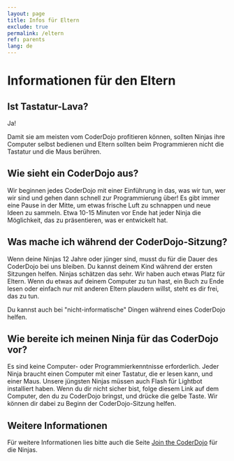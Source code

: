 ```yaml
---
layout: page
title: Infos für Eltern
exclude: true
permalink: /eltern
ref: parents
lang: de
---
```


# Informationen für den Eltern

## Ist Tastatur-Lava?

Ja!

Damit sie am meisten vom CoderDojo profitieren können, sollten Ninjas ihre Computer selbst bedienen und Eltern sollten beim Programmieren nicht die Tastatur und die Maus berühren.

## Wie sieht ein CoderDojo aus?

Wir beginnen jedes CoderDojo mit einer Einführung in das, was wir tun, wer wir sind und gehen dann schnell zur Programmierung über! Es gibt immer eine Pause in der Mitte, um etwas frische Luft zu schnappen und neue Ideen zu sammeln. Etwa 10-15 Minuten vor Ende hat jeder Ninja die Möglichkeit, das zu präsentieren, was er entwickelt hat.

## Was mache ich während der CoderDojo-Sitzung?

Wenn deine Ninjas 12 Jahre oder jünger sind, musst du für die Dauer des CoderDojo bei uns bleiben. Du kannst deinem Kind während der ersten Sitzungen helfen. Ninjas schätzen das sehr. Wir haben auch etwas Platz für Eltern. Wenn du etwas auf deinem Computer zu tun hast, ein Buch zu Ende lesen oder einfach nur mit anderen Eltern plaudern willst, steht es dir frei, das zu tun.

Du kannst auch bei "nicht-informatische" Dingen während eines CoderDojo helfen.

## Wie bereite ich meinen Ninja für das CoderDojo vor?

Es sind keine Computer- oder Programmierkenntnisse erforderlich. Jeder Ninja braucht einen Computer mit einer Tastatur, die er lesen kann, und einer Maus. Unsere jüngsten Ninjas müssen auch Flash für Lightbot installiert haben. Wenn du dir nicht sicher bist, folge diesem Link auf dem Computer, den du zu CoderDojo bringst, und drücke die gelbe Taste. Wir können dir dabei zu Beginn der CoderDojo-Sitzung helfen.

## Weitere Informationen

Für weitere Informationen lies bitte auch die Seite [Join the CoderDojo](teilnehmen) für die Ninjas.
